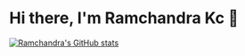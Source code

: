 # Hi there, I'm Ramchandra Kc 👋

<!--[Click here to go to my personal website!](https://ramchandrakc.com.np/) -->

[![Ramchandra's GitHub stats](https://github-readme-stats.vercel.app/api?username=ramchandra-kc&count_private=true&include_all_commits=true&show_icons=true&theme=github_dark&hide_border=true)](https://github.com/ramchandra-kc)

<!--[![Top Langs](https://github-readme-stats.vercel.app/api/top-langs/?username=ramchandra-kc&langs_count=10&layout=compact&theme=github_dark&hide_border=true)](https://github.com/ramchandra-kc)
-->
<!--
**ramchandra-kc/ramchandra-kc** is a ✨ _special_ ✨ repository because its `README.md` (this file) appears on your GitHub profile.

Here are some ideas to get you started:

- 🔭 I’m currently working on ...
- 🌱 I’m currently learning ...
- 👯 I’m looking to collaborate on ...
- 🤔 I’m looking for help with ...
- 💬 Ask me about ...
- 📫 How to reach me: ...
- 😄 Pronouns: ...
- ⚡ Fun fact: ...
-->

